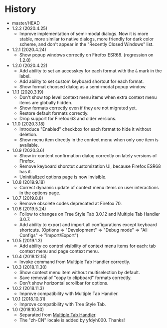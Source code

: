 # History

 - master/HEAD
 - 1.2.2 (2020.4.25)
   * Improve implementation of semi-modal dialogs. Now it is more stable, more similar to native dialogs, more friendly for dark color scheme, and don't appear in the "Recently Closed Windows" list.
 - 1.2.1 (2020.4.24)
   * Show popup windows correctly on Firefox ESR68. (regression on 1.2.0)
 - 1.2.0 (2020.4.22)
   * Add ability to set an accesskey for each format with the `&` mark in the label.
   * Add ability to set custom keyboard shortcut for each format.
   * Show format choosed dialog as a semi-modal popup window.
 - 1.1.1 (2020.3.19)
   * Don't show top level context menu items when extra context menu items are globally hidden.
   * Show formats correctly even if they are not migrated yet.
   * Restore default formats correctly.
   * Drop support for Firefox 63 and older versions.
 - 1.1.0 (2020.3.18)
   * Introduce "Enabled" checkbox for each format to hide it without deletion.
   * Show menu item directly in the context menu when only one item is available.
 - 1.0.9 (2020.3.6)
   * Show in-content confirmation dialog correctly on lately versions of Firefox.
   * Remove keyboard shorctut customization UI, because Firefox ESR68 has it.
   * Uninitialized options page is now invisible.
 - 1.0.8 (2019.9.18)
   * Correct dynamic update of context menu items on user interactions in the options page.
 - 1.0.7 (2019.8.8)
   * Remove obsolete codes deprecated at Firefox 70.
 - 1.0.6 (2019.5.24)
   * Follow to changes on Tree Style Tab 3.0.12 and Multiple Tab Handler 3.0.7.
   * Add ability to export and import all configurations except keyboard shortcuts. (Options => "Development" => "Debug mode" => "All Configs" => "Import/Export")
 - 1.0.5 (2019.1.3)
   * Add ability co control visibility of context menu items for each: tab context menu and page context menu.
 - 1.0.4 (2018.12.15)
   * Invoke command from Multiple Tab Handler correctly.
 - 1.0.3 (2018.11.30)
   * Show context menu item without multiselection by default.
   * Save removal of "copy to clipboard" formats correctly.
   * Don't show horizontal scrollbar for options.
 - 1.0.2 (2018.11.3)
   * Improve compatibility with Multiple Tab Handler.
 - 1.0.1 (2018.10.31)
   * Improve compatibility with Tree Style Tab.
 - 1.0 (2018.10.30)
   * Separated from [Multiple Tab Handler](https://addons.mozilla.org/firefox/addon/multiple-tab-handler/).
   * The "zh-CN" locale is added by yfdyh000. Thanks!
